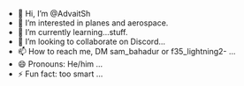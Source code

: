 - 👋 Hi, I’m @AdvaitSh
- 👀 I’m interested in planes and aerospace.
- 🌱 I’m currently learning...stuff.
- 💞️ I’m looking to collaborate on Discord...
- 📫 How to reach me,  DM sam_bahadur or f35_lightning2-  ...
- 😄 Pronouns: He/him ...
- ⚡ Fun fact: too smart ...

<!---
AdvaitSh/AdvaitSh is a ✨ special ✨ repository because its `README.md` (this file) appears on your GitHub profile.
You can click the Preview link to take a look at your changes.
--->
